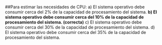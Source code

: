##Para estimar las necesidades de CPU:
a) El sistema operativo debe consumir cerca del 2% de la capacidad de procesamiento del sistema.
**b) El sistema operativo debe consumir cerca del 10% de la capacidad de procesamiento del sistema. (correcta)**
c) El sistema operativo debe consumir cerca del 30% de la capacidad de procesamiento del sistema.
d) El sistema operativo debe consumir cerca del 35% de la capacidad de procesamiento del sistema.

